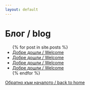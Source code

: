 ```yaml
---
layout: default
---
```

# Блог / blog
<ul>
  {% for post in site.posts %}
    <li>
      <a href="/_posts/2019-02-14-hello-world.md">Добре дошли / Welcome</a>
    </li>
    <li>
      <a href="/_posts/2019-02-14-hello-world.md">Добре дошли / Welcome</a>
    </li>
    <li>
      <a href="/_posts/2019-02-14-hello-world.md">Добре дошли / Welcome</a>
    </li>
    <li>
      <a href="/_posts/2019-02-14-hello-world.md">Добре дошли / Welcome</a>
    </li>
  {% endfor %}
</ul>

[Обратно към началото / back to home](/)
